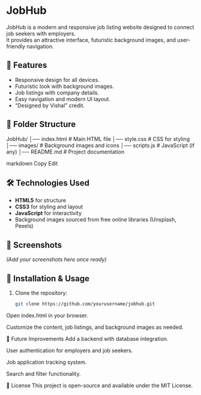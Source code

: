 # JobHub

JobHub is a modern and responsive job listing website designed to connect job seekers with employers.  
It provides an attractive interface, futuristic background images, and user-friendly navigation.

## 🚀 Features
- Responsive design for all devices.
- Futuristic look with background images.
- Job listings with company details.
- Easy navigation and modern UI layout.
- “Designed by Vishal” credit.

## 📂 Folder Structure
JobHub/
│── index.html # Main HTML file
│── style.css # CSS for styling
│── images/ # Background images and icons
│── scripts.js # JavaScript (if any)
│── README.md # Project documentation

markdown
Copy
Edit

## 🛠️ Technologies Used
- **HTML5** for structure
- **CSS3** for styling and layout
- **JavaScript** for interactivity
- Background images sourced from free online libraries (Unsplash, Pexels)

## 📸 Screenshots
*(Add your screenshots here once ready)*

## 📜 Installation & Usage
1. Clone the repository:
   ```bash
   git clone https://github.com/yourusername/jobhub.git
Open index.html in your browser.

Customize the content, job listings, and background images as needed.

📌 Future Improvements
Add a backend with database integration.

User authentication for employers and job seekers.

Job application tracking system.

Search and filter functionality.

📄 License
This project is open-source and available under the MIT License.

